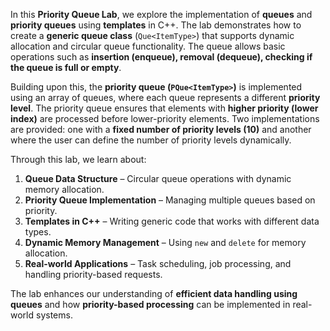 In this **Priority Queue Lab**, we explore the implementation of **queues** and **priority queues** using **templates** in C++. The lab demonstrates how to create a **generic queue class** (`Que<ItemType>`) that supports dynamic allocation and circular queue functionality. The queue allows basic operations such as **insertion (enqueue), removal (dequeue), checking if the queue is full or empty**.

Building upon this, the **priority queue (`PQue<ItemType>`)** is implemented using an array of queues, where each queue represents a different **priority level**. The priority queue ensures that elements with **higher priority (lower index)** are processed before lower-priority elements. Two implementations are provided: one with a **fixed number of priority levels (10)** and another where the user can define the number of priority levels dynamically. 

Through this lab, we learn about:
1. **Queue Data Structure** – Circular queue operations with dynamic memory allocation.
2. **Priority Queue Implementation** – Managing multiple queues based on priority.
3. **Templates in C++** – Writing generic code that works with different data types.
4. **Dynamic Memory Management** – Using `new` and `delete` for memory allocation.
5. **Real-world Applications** – Task scheduling, job processing, and handling priority-based requests.

The lab enhances our understanding of **efficient data handling using queues** and how **priority-based processing** can be implemented in real-world systems.